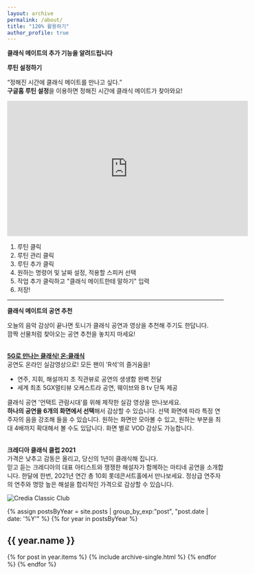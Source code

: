 ```yaml
---
layout: archive
permalink: /about/
title: "120% 활용하기"
author_profile: true
---
```


**클래식 메이트의 추가 기능을 알려드립니다**

<!--
**랜덤 추천받기**

“새로운 곡 없나?” 
오늘의 추천곡과 상관 없이 새로운 음악이 듣고 싶을 때는 **“Ok Google, 클래식 메이트한테 랜덤추천받기”**라고 말해보세요. <br>
오늘의 음악을 듣다가도 **“Ok Google, 랜덤곡 들려줘”**라고 하면 새로운 음악을 소개해드린답니다!
---
-->
**루틴 설정하기**

“정해진 시간에 클래식 메이트를 만나고 싶다.”<br>
**구글홈 루틴 설정**을 이용하면 정해진 시간에 클래식 메이트가 찾아와요!


<iframe width="560" height="315" src="https://www.youtube.com/embed/-g97MQl6RXw" frameborder="0" allow="accelerometer; autoplay; encrypted-media; gyroscope; picture-in-picture" allowfullscreen></iframe>

1. 루틴 클릭
2. 루틴 관리 클릭
3. 루틴 추가 클릭
4. 원하는 명령어 및 날짜 설정, 적용할 스피커 선택
5. 작업 추가 클릭하고 "클래식 메이트한테 말하기" 입력
6. 저장!

---

**클래식 메이트의 공연 추천**

오늘의 음악 감상이 끝나면 토니가 클래식 공연과 영상을 추천해 주기도 한답니다. <br>
깜짝 선물처럼 찾아오는 공연 추천을 놓치지 마세요!<br><br>


**[5G로 만나는 클래식! 온:클래식](https://bit.ly/38GIlH8)**  <br>
공연도 온라인 실감영상으로! 모든 팬이 'R석'의 즐거움을! <br>
- 연주, 지휘, 해설까지 초 직관뷰로 공연의 생생함 완벽 전달 <br>
- 세계 최초 5GX멀티뷰 오케스트라 공연, 웨이브와 B tv 단독 제공 <br>

클래식 공연 '언택트 관람시대'를 위해 제작한 실감 영상을 만나보세요. <br>
**하나의 공연을 6개의 화면에서 선택**해서 감상할 수 있습니다. 선택 화면에 따라 특정 연주자의 음을 강조해 들을 수 있습니다. 원하는 화면만 모아볼 수 있고, 원하는 부분을 최대 4배까지 확대해서 볼 수도 있답니다. 화면 별로 VOD 감상도 가능합니다. <br><br>


**크레디아 클래식 클럽 2021** <br>
가격은 낮추고 감동은 올리고, 당신의 1년이 클래식해 집니다. <br>
믿고 듣는 크레디아의 대표 아티스트와 쟁쟁한 해설자가 함께하는 마티네 공연을 소개합니다. 한달에 한번, 2021년 연간 총 10회 롯데콘서트홀에서 만나보세요. 정상급 연주자의 연주와 명망 높은 해설을 합리적인 가격으로 감상할 수 있습니다. 

![Credia Classic Club](https://classic-mate.github.io/assets/images/crediaclassicclub.jpeg)



{% assign postsByYear = site.posts | group_by_exp:"post", "post.date | date: '%Y'"  %}
{% for year in postsByYear %}
  <h2 id="{{ year.name | slugify }}" class="archive__subtitle">{{ year.name }}</h2>
  {% for post in year.items %}
    {% include archive-single.html %}
  {% endfor %}
{% endfor %}
